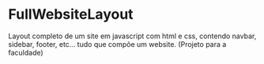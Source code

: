 # FullWebsiteLayout
Layout completo de um site em javascript com html e css, contendo navbar, sidebar, footer, etc... tudo que compõe um website. (Projeto para a faculdade)
